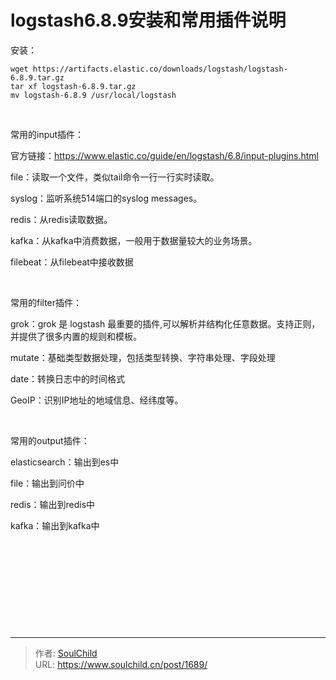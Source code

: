 # logstash6.8.9安装和常用插件说明

<!--more-->
安装：
<pre class="pure-highlightjs"><code class="null">wget https://artifacts.elastic.co/downloads/logstash/logstash-6.8.9.tar.gz
tar xf logstash-6.8.9.tar.gz
mv logstash-6.8.9 /usr/local/logstash</code></pre>
&nbsp;

常用的input插件：

官方链接：https://www.elastic.co/guide/en/logstash/6.8/input-plugins.html

file：读取一个文件，类似tail命令一行一行实时读取。

syslog：监听系统514端口的syslog messages。

redis：从redis读取数据。

kafka：从kafka中消费数据，一般用于数据量较大的业务场景。

filebeat：从filebeat中接收数据

&nbsp;

常用的filter插件：

grok：grok 是 logstash 最重要的插件,可以解析并结构化任意数据。支持正则，并提供了很多内置的规则和模板。

mutate：基础类型数据处理，包括类型转换、字符串处理、字段处理

date：转换日志中的时间格式

GeoIP：识别IP地址的地域信息、经纬度等。

&nbsp;

常用的output插件：

elasticsearch：输出到es中

file：输出到问价中

redis：输出到redis中

kafka：输出到kafka中

&nbsp;

&nbsp;

&nbsp;

&nbsp;

&nbsp;


---

> 作者: [SoulChild](https://www.soulchild.cn)  
> URL: https://www.soulchild.cn/post/1689/  

